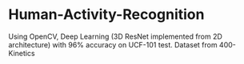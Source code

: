 # Human-Activity-Recognition
Using OpenCV, Deep Learning (3D ResNet implemented from 2D architecture) with 96% accuracy on UCF-101 test. Dataset from 400-Kinetics
